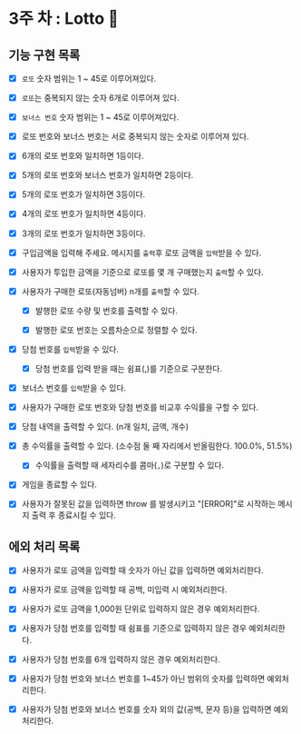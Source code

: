# 3주 차 : Lotto 💫

## 기능 구현 목록

- [x] `로또` 숫자 범위는 1 ~ 45로 이루어져있다.

- [x] `로또`는 중복되지 않는 숫자 6개로 이루어져 있다.

- [x] `보너스 번호` 숫자 범위는 1 ~ 45로 이루어져있다.

- [x] 로또 번호와 보너스 번호는 서로 중복되지 않는 숫자로 이루어져 있다.

- [x] 6개의 로또 번호와 일치하면 1등이다.

- [x] 5개의 로또 번호와 보너스 번호가 일치하면 2등이다.

- [x] 5개의 로또 번호가 일치하면 3등이다.

- [x] 4개의 로또 번호가 일치하면 4등이다.

- [x] 3개의 로또 번호가 일치하면 3등이다.

- [x] 구입금액을 입력해 주세요. 메시지를 `출력`후 로또 금액을 `입력`받을 수 있다.

- [x] 사용자가 투입한 금액을 기준으로 로또를 몇 개 구매했는지 `출력`할 수 있다.

- [x] 사용자가 구매한 로또(자동넘버) n개를 `출력`할 수 있다.

  - [x] 발행한 로또 수량 및 번호를 출력할 수 있다.

  - [x] 발행한 로또 번호는 오름차순으로 정렬할 수 있다.

- [x] 당첨 번호를 `입력`받을 수 있다.

  - [x] 당첨 번호를 입력 받을 때는 쉼표(,)를 기준으로 구분한다.

- [x] 보너스 번호를 `입력`받을 수 있다.

- [x] 사용자가 구매한 로또 번호와 당첨 번호를 비교후 수익률을 구할 수 있다.

- [x] 당첨 내역을 출력할 수 있다. (n개 일치, 금액, 개수)

- [x] 총 수익률을 출력할 수 있다. (소수점 둘 째 자리에서 반올림한다. 100.0%, 51.5%)

  - [x] 수익률을 출력할 때 세자리수를 콤마(`,`)로 구분할 수 있다.

- [x] 게임을 종료할 수 있다.

- [x] 사용자가 잘못된 값을 입력하면 throw 를 발생시키고 "[ERROR]"로 시작하는 메시지 출력 후 종료시킬 수 있다.

## 에외 처리 목록

- [x] 사용자가 로또 금액을 입력할 때 숫자가 아닌 값을 입력하면 예외처리한다.

- [x] 사용자가 로또 금액을 입력할 때 공백, 미입력 시 예외처리한다.

- [x] 사용자가 로또 금액을 1,000원 단위로 입력하지 않은 경우 예외처리한다.

- [x] 사용자가 당첨 번호를 입력할 때 쉼표를 기준으로 입력하지 않은 경우 예외처리한다.

- [x] 사용자가 당첨 번호를 6개 입력하지 않은 경우 예외처리한다.

- [x] 사용자가 당첨 번호와 보너스 번호를 1~45가 아닌 범위의 숫자를 입력하면 예외처리한다.

- [x] 사용자가 당첨 번호와 보너스 번호를 숫자 외의 값(공백, 문자 등)을 입력하면 예외처리한다.
